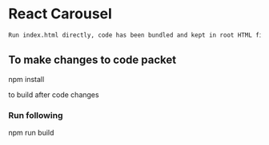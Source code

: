 # React Carousel

```html
Run index.html directly, code has been bundled and kept in root HTML file
```

## To make changes to code packet

npm install 

to build after code changes

### Run following

npm run build
